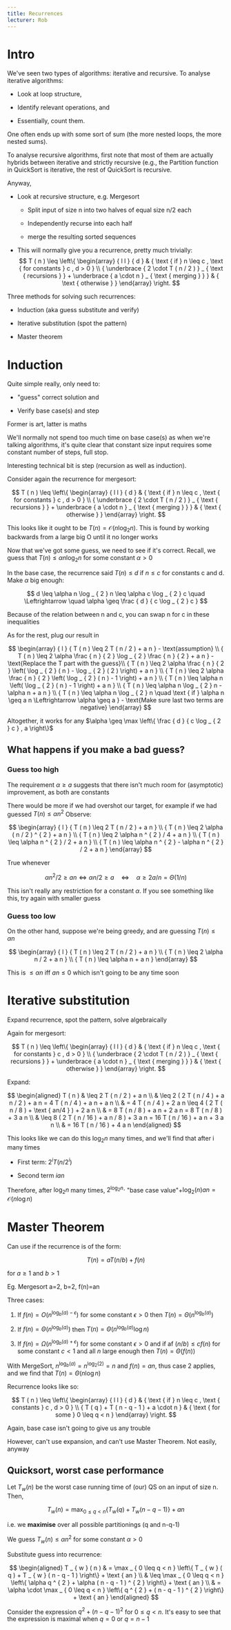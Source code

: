 ```yaml
---
title: Recurrences
lecturer: Rob
---
```


# Intro

We've seen two types of algorithms: iterative and recursive. To analyse
iterative algorithms:

-   Look at loop structure,

-   Identify relevant operations, and

-   Essentially, count them.

One often ends up with some sort of sum (the more nested loops, the more
nested sums).

To analyse recursive algorithms, first note that most of them are
actually hybrids between iterative and strictly recursive (e.g., the
Partition function in QuickSort is iterative, the rest of QuickSort is
recursive.

Anyway,

-   Look at recursive structure, e.g. Mergesort

    -   Split input of size n into two halves of equal size n/2 each

    -   Independently recurse into each half

    -   merge the resulting sorted sequences

-   This will normally give you a recurrence, pretty much trivially:
    $$
    T ( n ) \leq \left\{ \begin{array} { l l } { d } & { \text { if } n \leq c , \text { for constants } c , d > 0 } \\ { \underbrace { 2 \cdot T ( n / 2 ) } _ { \text { recursions } } + \underbrace { a \cdot n } _ { \text { merging } } } & { \text { otherwise } } \end{array} \right.
    $$

Three methods for solving such recurrences:

-   Induction (aka guess substitute and verify)

-   Iterative substitution (spot the pattern)

-   Master theorem

# Induction

Quite simple really, only need to:

-   "guess" correct solution and

-   Verify base case(s) and step

Former is art, latter is maths

We'll normally not spend too much time on base case(s) as when we're
talking algorithms, it's quite clear that constant size input requires
some constant number of steps, full stop.

Interesting technical bit is step (recursion as well as induction).

Consider again the recurrence for mergesort:

$$
T ( n ) \leq \left\{ \begin{array} { l l } { d } & { \text { if } n \leq c , \text { for constants } c , d > 0 } \\ { \underbrace { 2 \cdot T ( n / 2 ) } _ { \text { recursions } } + \underbrace { a \cdot n } _ { \text { merging } } } & { \text { otherwise } } \end{array} \right.
$$

This looks like it ought to be $T(n)=\mathcal{O}(n\log_2n)$. This is
found by working backwards from a large big O until it no longer works

Now that we've got some guess, we need to see if it's correct.
Recall, we guess that $T(n)\leqslant \alpha n\log_2n$ for some constant
$\alpha>0$

In the base case, the recurrence said $T(n)\leqslant d$ if
$n\leqslant c$ for constants c and d. Make $\alpha$ big enough:

$$
d \leq \alpha n \log _ { 2 } n \leq \alpha c \log _ { 2 } c \quad \Leftrightarrow \quad \alpha \geq \frac { d } { c \log _ { 2 } c }
$$

Because of the relation between n and c, you can swap n for c in these
inequalities

As for the rest, plug our result in

$$
\begin{array} { l } { T ( n ) \leq 2 T ( n / 2 ) + a n } - \text{assumption} \\ { T ( n ) \leq 2 \alpha \frac { n } { 2 } \log _ { 2 } \frac { n } { 2 } + a n }  - \text{Replace the T part with the guess}\\ { T ( n ) \leq 2 \alpha \frac { n } { 2 } \left( \log _ { 2 } ( n ) - \log _ { 2 } ( 2 ) \right) + a n } \\ { T ( n ) \leq 2 \alpha \frac { n } { 2 } \left( \log _ { 2 } ( n ) - 1 \right) + a n } \\ { T ( n ) \leq \alpha n \left( \log _ { 2 } ( n ) - 1 \right) + a n } \\ { T ( n ) \leq \alpha n \log _ { 2 } n - \alpha n + a n } \\ { T ( n ) \leq \alpha n \log _ { 2 } n \quad \text { if } \alpha n \geq a n \Leftrightarrow \alpha \geq a } - \text{Make sure last two terms are negative} \end{array}
$$

Altogether, it works for any
$\alpha \geq \max \left\{ \frac { d } { c \log _ { 2 } c } , a \right\}$

## What happens if you make a bad guess?

### Guess too high

The requirement $\alpha\geqslant a$ suggests that there isn't much room
for (asymptotic) improvement, as both are constants

There would be more if we had overshot our target, for example if we had
guessed $T(n)\leqslant \alpha n^2$
Observe:

$$
\begin{array} { l } { T ( n ) \leq 2 T ( n / 2 ) + a n } \\ { T ( n ) \leq 2 \alpha ( n / 2 ) ^ { 2 } + a n } \\ { T ( n ) \leq 2 \alpha n ^ { 2 } / 4 + a n } \\ { T ( n ) \leq \alpha n ^ { 2 } / 2 + a n } \\ { T ( n ) \leq \alpha n ^ { 2 } - \alpha n ^ { 2 } / 2 + a n } \end{array}
$$

True whenever

$$
\alpha n ^ { 2 } / 2 \geq a n \Leftrightarrow \alpha n / 2 \geq a \quad \Leftrightarrow \quad \alpha \geq 2 a / n = \Theta ( 1 / n )
$$

This isn't really any restriction for a constant $\alpha$. If you see
something like this, try again with smaller guess

### Guess too low

On the other hand, suppose we're being greedy, and are guessing
$T(n)\leqslant \alpha n$

$$
\begin{array} { l } { T ( n ) \leq 2 T ( n / 2 ) + a n } \\ { T ( n ) \leq 2 \alpha n / 2 + a n } \\ { T ( n ) \leq \alpha n + a n } \end{array}
$$

This is $\leqslant \alpha n$ iff $an\leqslant 0$ which isn't going to be
any time soon

# Iterative substitution

Expand recurrence, spot the pattern, solve algebraically

Again for mergesort:

$$
T ( n ) \leq \left\{ \begin{array} { l l } { d } & { \text { if } n \leq c , \text { for constants } c , d > 0 } \\ { \underbrace { 2 \cdot T ( n / 2 ) } _ { \text { recursions } } + \underbrace { a \cdot n } _ { \text { merging } } } & { \text { otherwise } } \end{array} \right.
$$

Expand:

$$
\begin{aligned} T ( n ) & \leq 2 T ( n / 2 ) + a n \\ & \leq 2 ( 2 T ( n / 4 ) + a n / 2 ) + a n = 4 T ( n / 4 ) + a n + a n \\ & = 4 T ( n / 4 ) + 2 a n \leq 4 ( 2 T ( n / 8 ) + \text { an/4 } ) + 2 a n \\ & = 8 T ( n / 8 ) + a n + 2 a n = 8 T ( n / 8 ) + 3 a n \\ & \leq 8 ( 2 T ( n / 16 ) + a n / 8 ) + 3 a n = 16 T ( n / 16 ) + a n + 3 a n \\ & = 16 T ( n / 16 ) + 4 a n \end{aligned}
$$

This looks like we can do this $\log_2n$ many times, and we'll find that
after i many times

-   First term: $2^iT(n/2^i)$

-   Second term $ian$

Therefore, after $\log_2n$ many times, $2^{\log_2n}\cdot$ \"base case
value\"+$\log_2(n)an=\mathcal{O}(n\log n)$

# Master Theorem

Can use if the recurrence is of the form:

$$
T(n) = aT(n/b) + f (n)
$$

for $a\geqslant 1$ and $b>1$

Eg. Mergesort a=2, b=2, f(n)=an

Three cases:

1.  If
    $f ( n ) = O \left( n ^ { \log _ { b } ( a ) - \epsilon } \right)$
    for some constant $\epsilon > 0$ then
    $T ( n ) = \Theta \left( n ^ { \log _ { b } ( a ) } \right)$

2.  If $f ( n ) = \Theta \left( n ^ { \log _ { b } ( a ) } \right)$ then
    $T ( n ) = \Theta \left( n ^ { \log _ { b } ( a ) } \log n \right)$

3.  If
    $f ( n ) = \Omega \left( n ^ { \log _ { b } ( a ) + \epsilon } \right)$
    for some constant $\epsilon > 0$ and if af
    $( n / b ) \leq c f ( n )$ for some constant $c < 1$ and all $n$
    large enough then $T ( n ) = \Theta ( f ( n ) )$

With MergeSort,
$n ^ { \log _ { b } ( a ) } = n ^ { \log _ { 2 } ( 2 ) } = n$ and
$f ( n ) = a n ,$ thus case 2 applies, and we find that
$T ( n ) = \Theta ( n \log n )$

Recurrence looks like so:

$$
T ( n ) \leq \left\{ \begin{array} { l l } { d } & { \text { if } n \leq c , \text { constants } c , d > 0 } \\ { T ( q ) + T ( n - q - 1 ) + a \cdot n } & { \text { for some } 0 \leq q < n } \end{array} \right.
$$

Again, base case isn't going to give us any trouble

However, can't use expansion, and can't use Master Theorem. Not easily,
anyway

## Quicksort, worst case performance

Let $T_w(n)$ be the worst case running time of (our) QS on an input of
size n. Then,

$$
T _ { w } ( n ) = \max _ { 0 \leq q < n } \left\{ T _ { w } ( q ) + T _ { w } ( n - q - 1 ) \right\} + a n
$$

i.e. we **maximise** over all possible partitionings (q and n-q-1)

We guess $T_w(n)\leqslant \alpha n^2$ for some constant $\alpha>0$

Substitute guess into recurrence:

$$
\begin{aligned} T _ { w } ( n ) & = \max _ { 0 \leq q < n } \left\{ T _ { w } ( q ) + T _ { w } ( n - q - 1 ) \right\} + \text { an } \\ & \leq \max _ { 0 \leq q < n } \left\{ \alpha q ^ { 2 } + \alpha ( n - q - 1 ) ^ { 2 } \right\} + \text { an } \\ & = \alpha \cdot \max _ { 0 \leq q < n } \left\{ q ^ { 2 } + ( n - q - 1 ) ^ { 2 } \right\} + \text { an } \end{aligned}
$$

Consider the expression $q ^ { 2 } + ( n - q - 1 ) ^ { 2 }$ for
$0\leqslant q< n$. It's easy to see that the expression is maximal when
$q=0$ or $q=n-1$
